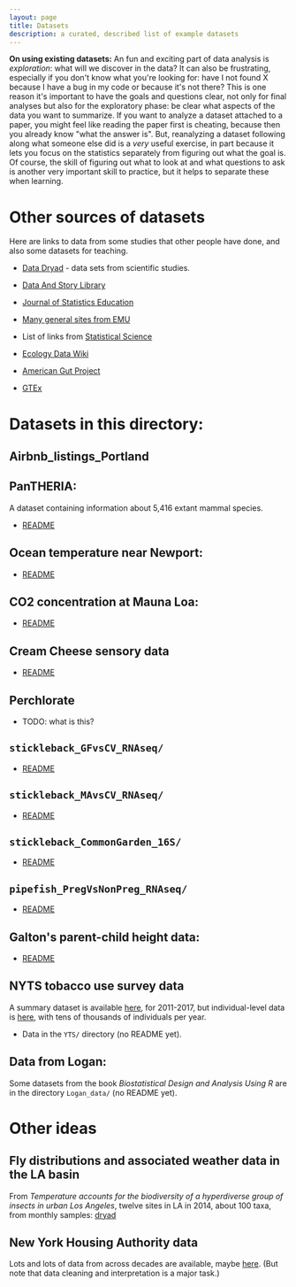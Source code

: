 ```yaml
---
layout: page
title: Datasets
description: a curated, described list of example datasets
---
```


**On using existing datasets:**
An fun and exciting part of data analysis is *exploration*: what will we discover in the data?
It can also be frustrating, especially if you don't know what you're looking for:
have I not found X because I have a bug in my code or because it's not there?
This is one reason it's important to have the goals and questions clear,
not only for final analyses but also for the exploratory phase:
be clear what aspects of the data you want to summarize.
If you want to analyze a dataset attached to a paper,
you might feel like reading the paper first is cheating, because then you already know "what the answer is".
But, reanalyzing a dataset following along what someone else did is a *very* useful exercise,
in part because it lets you focus on the statistics separately from figuring out what the goal is.
Of course, the skill of figuring out what to look at and what questions to ask
is another very important skill to practice, but it helps to separate these when learning.


# Other sources of datasets

Here are links to data from some studies that other people have done, and also some datasets for teaching.

-   [Data Dryad](http://datadryad.org) - data sets from scientific studies.

-   [Data And Story Library](http://lib.stat.cmu.edu/cgi-bin/dasl.cgi?query=data&submit=Search%21&metaname=swishdefault&sort=swishrank)

-   [Journal of Statistics Education](https://ww2.amstat.org/publications/jse/jse_data_archive.htm)

-   [Many general sites from EMU](http://guides.emich.edu/data/free-data)

-   List of links from [Statistical Science](http://www.statsci.org/datasets.html)

-   [Ecology Data Wiki](https://ecologicaldata.org/home)

-   [American Gut Project](https://github.com/biocore/American-Gut/tree/master/data)

-   [GTEx](https://gtexportal.org/home/datasets)


# Datasets in this directory:

## Airbnb_listings_Portland

## PanTHERIA:

A dataset containing information about 5,416 extant mammal species.

- [README](PanTHERIA/README.md)

## Ocean temperature near Newport:

- [README](Ocean_Temp_Data/READ_ME_Ocean.md)

## CO2 concentration at Mauna Loa:

- [README](Mauna_Loa_C02/README.md)

## Cream Cheese sensory data

- [README](Cream_Cheese/README_and_Data_Analysis_Questions.md)

## Perchlorate

- TODO: what is this?

## `stickleback_GFvsCV_RNAseq/`

- [README](stickleback_GFvsCV_RNAseq/readme)

## `stickleback_MAvsCV_RNAseq/`

- [README](stickleback_MAvsCV_RNAseq/readme)

## `stickleback_CommonGarden_16S/`

- [README](stickleback_CommonGarden_16S/readme)

## `pipefish_PregVsNonPreg_RNAseq/`

- [README](pipefish_PregVsNonPreg_RNAseq/readme)

## Galton's parent-child height data:

- [README](galton/readme.txt)

## NYTS tobacco use survey data

A summary dataset is available [here](https://chronicdata.cdc.gov/Survey-Data/Youth-Tobacco-Survey-YTS-Data/4juz-x2tp), for 2011-2017,
but individual-level data is [here](https://www.cdc.gov/tobacco/data_statistics/surveys/nyts/data/index.html),
with tens of thousands of individuals per year.

- Data in the `YTS/` directory (no README yet).

## Data from Logan:

Some datasets from the book *Biostatistical Design and Analysis Using R*
are in the directory `Logan_data/` (no README yet).

# Other ideas

## Fly distributions and associated weather data in the LA basin

From *Temperature accounts for the biodiversity of a hyperdiverse group of insects in urban Los Angeles*,
twelve sites in LA in 2014, about 100 taxa, from monthly samples: [dryad](https://datadryad.org/stash/dataset/doi:10.5061/dryad.gr68f2j)

## New York Housing Authority data

Lots and lots of data from across decades are available, maybe [here](https://data.cityofnewyork.us/Housing-Development/NYCHA-Development-Data-Book/evjd-dqpz).
(But note that data cleaning and interpretation is a major task.)
